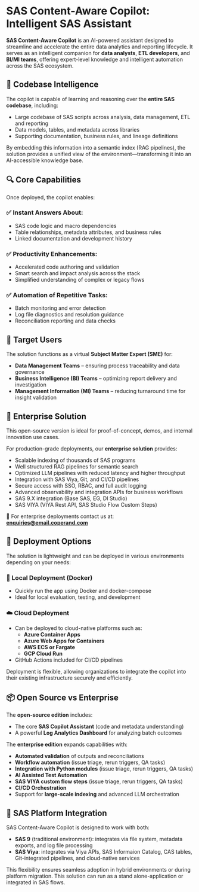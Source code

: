 # SAS Content-Aware Copilot: Intelligent SAS Assistant

**SAS Content-Aware Copilot** is an AI-powered assistant designed to streamline and accelerate the entire data analytics and reporting lifecycle. It serves as an intelligent companion for **data analysts**, **ETL developers**, and **BI/MI teams**, offering expert-level knowledge and intelligent automation across the SAS ecosystem.

## 🧠 Codebase Intelligence

The copilot is capable of learning and reasoning over the **entire SAS codebase**, including:

- Large codebase of SAS scripts across analysis, data management,  ETL and reporting
- Data models, tables, and metadata across libraries  
- Supporting documentation, business rules, and lineage definitions  

By embedding this information into a semantic index (RAG pipelines), the solution provides a unified view of the environment—transforming it into an AI-accessible knowledge base.

## 🔍 Core Capabilities

Once deployed, the copilot enables:

### ✅ Instant Answers About:
- SAS code logic and macro dependencies  
- Table relationships, metadata attributes, and business rules  
- Linked documentation and development history  

### ✅ Productivity Enhancements:
- Accelerated code authoring and validation  
- Smart search and impact analysis across the stack  
- Simplified understanding of complex or legacy flows  

### ✅ Automation of Repetitive Tasks:
- Batch monitoring and error detection  
- Log file diagnostics and resolution guidance  
- Reconciliation reporting and data checks  

## 👥 Target Users

The solution functions as a virtual **Subject Matter Expert (SME)** for:

- **Data Management Teams** – ensuring process traceability and data governance  
- **Business Intelligence (BI) Teams** – optimizing report delivery and investigation  
- **Management Information (MI) Teams** – reducing turnaround time for insight validation  

## 🏢 Enterprise Solution

This open-source version is ideal for proof-of-concept, demos, and internal innovation use cases.

For production-grade deployments, our **enterprise solution** provides:

- Scalable indexing of thousands of SAS programs
- Well structured RAG pipelines for semantic search
- Optimized LLM pipelines with reduced latency and higher throughput
- Integration with SAS Viya, Git, and CI/CD pipelines
- Secure access with SSO, RBAC, and full audit logging
- Advanced observability and integration APIs for business workflows
- SAS 9.X integration (Base SAS, EG, DI Studio)
- SAS VIYA (VIYA Rest API, SAS Studio Flow Custom Steps)

📩 For enterprise deployments contact us at: **enquiries@email.coperand.com**

## 🚀 Deployment Options

The solution is lightweight and can be deployed in various environments depending on your needs:

### 🐳 Local Deployment (Docker)

- Quickly run the app using Docker and docker-compose
- Ideal for local evaluation, testing, and development

### ☁️ Cloud Deployment

- Can be deployed to cloud-native platforms such as:
  - **Azure Container Apps**
  - **Azure Web Apps for Containers**
  - **AWS ECS or Fargate**
  - **GCP Cloud Run**
- GitHub Actions included for CI/CD pipelines

Deployment is flexible, allowing organizations to integrate the copilot into their existing infrastructure securely and efficiently.


## 📦 Open Source vs Enterprise

The **open-source edition** includes:
- The core **SAS Copilot Assistant** (code and metadata understanding)
- A powerful **Log Analytics Dashboard** for analyzing batch outcomes

The **enterprise edition** expands capabilities with:
- **Automated validation** of outputs and reconciliations
- **Workflow automation** (issue triage, rerun triggers, QA tasks)
- **Integration with Python modules** (issue triage, rerun triggers, QA tasks)
- **AI Assisted Test Automation**
- **SAS VIYA custom flow steps** (issue triage, rerun triggers, QA tasks)
- **CI/CD Orchestration**
- Support for **large-scale indexing** and advanced LLM orchestration

## 🔗 SAS Platform Integration

SAS Content-Aware Copilot is designed to work with both:

- **SAS 9** (traditional environment): integrates via file system, metadata exports, and log file processing
- **SAS Viya**: integrates via Viya APIs, SAS Informaion Catalog, CAS tables, Git-integrated pipelines, and cloud-native services

This flexibility ensures seamless adoption in hybrid environments or during platform migration.
This solution can run as a stand alone-application or integrated in SAS flows. 

